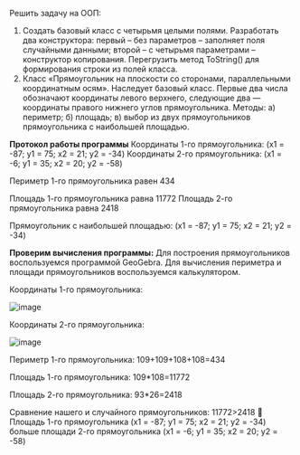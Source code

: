 Решить задачу на ООП:
1)	Создать базовый класс с четырьмя целыми полями. Разработать два конструктора: первый – без параметров – заполняет поля случайными данными;
второй – с четырьмя параметрами – конструктор копирования. Перегрузить метод ToString() для формирования строки из полей класса.
3)	Класс «Прямоугольник на плоскости со сторонами, параллельными координатным осям».
Наследует базовый класс. Первые два числа обозначают координаты левого верхнего, следующие два — координаты правого нижнего углов прямоугольника.
Методы: а) периметр; б) площадь; в) выбор из двух прямоугольников прямоугольника с наибольшей площадью.

**Протокол работы программы**
Координаты 1-го прямоугольника: (x1 = -87; y1 = 75; x2 = 21; y2 = -34)
Координаты 2-го прямоугольника: (x1 = -6; y1 = 35; x2 = 20; y2 = -58)

Периметр 1-го прямоугольника равен 434

Площадь 1-го прямоугольника равна 11772
Площадь 2-го прямоугольника равна 2418

Прямоугольник с наибольшей площадью: (x1 = -87; y1 = 75; x2 = 21; y2 = -34)

**Проверим вычисления программы:** 
Для построения прямоугольников воспользуемся программой GeoGebra.
Для вычисления периметра и площади прямоугольников воспользуемся калькулятором.

Координаты 1-го прямоугольника:
 
 ![image](https://github.com/Daks-Er/Rectangles/assets/81177407/4c66bf4c-046e-49eb-823b-4dced66f299e)

Координаты 2-го прямоугольника:

![image](https://github.com/Daks-Er/Rectangles/assets/81177407/20fa5770-94b5-4aff-8342-c4c09d7bf289) 

Периметр 1-го прямоугольника:
109+109+108+108=434

Площадь 1-го прямоугольника:
109*108=11772

Площадь 2-го прямоугольника:
93*26=2418

Сравнение нашего и случайного прямоугольников:
11772>2418  Площадь 1-го прямоугольника (x1 = -87; y1 = 75; x2 = 21; y2 = -34) больше площади 2-го прямоугольника (x1 = -6; y1 = 35; x2 = 20; y2 = -58)
